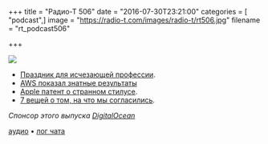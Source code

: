 +++
title = "Радио-Т 506"
date = "2016-07-30T23:21:00"
categories = [ "podcast",]
image = "https://radio-t.com/images/radio-t/rt506.jpg"
filename = "rt_podcast506"

+++

![](https://radio-t.com/images/radio-t/rt506.jpg)

- [Праздник для исчезающей профессии](https://habrahabr.ru/company/driverpack/blog/306528/).
- [AWS показал знатные результаты](http://www.digitaltrends.com/web/amazon-earnings-report-q2-2016/)
- [Apple патент о странном стилусе](http://mashable.com/2016/07/26/apple-pencil-stylus-patent/).
- [7 вещей о том, на что мы согласились](http://mashable.com/2016/07/26/terms-of-service-facebook-twitter-instagram/).

_Спонсор этого выпуска [DigitalOcean](https://www.digitalocean.com)_

[аудио](https://cdn.radio-t.com/rt_podcast506.mp3) • [лог чата](http://chat.radio-t.com/logs/radio-t-506.html)
<audio src="https://cdn.radio-t.com/rt_podcast506.mp3" preload="none"></audio>
